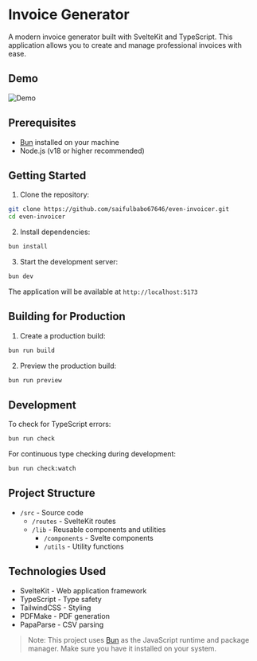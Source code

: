 # Invoice Generator

A modern invoice generator built with SvelteKit and TypeScript. This application allows you to create and manage professional invoices with ease.

## Demo

![Demo](static/demo.gif)

## Prerequisites

- [Bun](https://bun.sh) installed on your machine
- Node.js (v18 or higher recommended)

## Getting Started

1. Clone the repository:
```bash
git clone https://github.com/saifulbabo67646/even-invoicer.git
cd even-invoicer
```

2. Install dependencies:
```bash
bun install
```

3. Start the development server:
```bash
bun dev
```

The application will be available at `http://localhost:5173`

## Building for Production

1. Create a production build:
```bash
bun run build
```

2. Preview the production build:
```bash
bun run preview
```

## Development

To check for TypeScript errors:
```bash
bun run check
```

For continuous type checking during development:
```bash
bun run check:watch
```

## Project Structure

- `/src` - Source code
  - `/routes` - SvelteKit routes
  - `/lib` - Reusable components and utilities
    - `/components` - Svelte components
    - `/utils` - Utility functions

## Technologies Used

- SvelteKit - Web application framework
- TypeScript - Type safety
- TailwindCSS - Styling
- PDFMake - PDF generation
- PapaParse - CSV parsing

> Note: This project uses [Bun](https://bun.sh) as the JavaScript runtime and package manager. Make sure you have it installed on your system.
